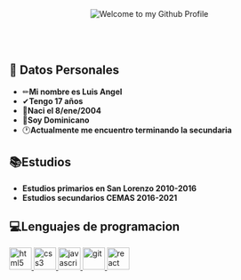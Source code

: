 <!-- "Hero" Header -->
<div align="center">
  <img src="https://es.bloggif.com/tmp/a7457b4eab1b8920370ab79f4fc6efb3/text.gif?1611846198" style="max-width: 100%;" alt="Welcome to my Github Profile"/> 
 


</div>
</br></br></br>

## 💬 Datos Personales

-    ✏**Mi nombre es Luis Angel** 
-    ✔**Tengo 17 años**
-    🎈**Naci el 8/ene/2004**
-    💙**Soy Dominicano**
-    🕐**Actualmente me encuentro terminando la secundaria**



##  📚Estudios

-    **Estudios primarios en San Lorenzo 2010-2016**
-    **Estudios secundarios CEMAS 2016-2021**

##  💻Lenguajes de programacion

 <a href="https://www.w3.org/html/" target="_blank"> <img src="https://es.bloggif.com/output/3/e/3ec7e02e9bd0c81402d9d1075904ee48.gif?1611846664" alt="html5" width="40" height="40"/> </a>
 <a href="https://www.w3schools.com/css/" target="_blank"> <img src="https://es.bloggif.com/output/7/6/76a0c654ed6ddcaad6853b943ba163a5.gif?1611846555" alt="css3" width="40" height="40"/> </a>
 <a href="#" target="_blank"> <img src="https://es.bloggif.com/output/7/a/7ad54588e0e52600ebfc888466bbf402.gif?1611846967" alt="javascript" width="40" height="40"/> </a>
 <a href="https://git-scm.com/" target="_blank"> <img src="https://es.bloggif.com/output/e/0/e09c2963b051cdff40fdeaf3479a9e8e.gif?1611847286" alt="git" width="40" height="40"/> </a>
 <a href="https://reactjs.org/" target="_blank"> <img src="https://es.bloggif.com/output/4/d/4dc659abbfc566404780de7af0506fef.gif?1611847517" alt="react" width="40" height="40"/> </a>
 















